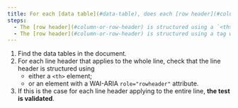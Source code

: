 ```yaml
---
title: For each [data table](#data-table), does each [row header](#column-or-row-header) applying to the entire row satisfy one of these conditions?
steps:
  - The [row header](#column-or-row-header) is structured using a `<th>` tag.
  - The [row header](#column-or-row-header) is structured using a tag with a WAI-ARIA `role="rowheader"` attribute.
---
```


1. Find the data tables in the document.
2. For each line header that applies to the whole line, check that the line header is structured using
   - either a `<th>` element;
   - or an element with a WAI-ARIA `role="rowheader"` attribute.
3. If this is the case for each line header applying to the entire line, **the test is validated**.
